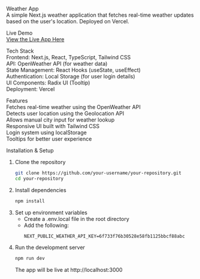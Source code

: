 Weather App  
A simple Next.js weather application that fetches real-time weather updates based on the user's location. Deployed on Vercel.  

 Live Demo  
[View the Live App Here](https://weatherapp-sepia-alpha.vercel.app/)  

Tech Stack  
Frontend: Next.js, React, TypeScript, Tailwind CSS  
API: OpenWeather API (for weather data)  
State Management: React Hooks (useState, useEffect)  
Authentication: Local Storage (for user login details)  
UI Components: Radix UI (Tooltip)  
Deployment: Vercel  

Features  
Fetches real-time weather using the OpenWeather API  
Detects user location using the Geolocation API  
Allows manual city input for weather lookup  
Responsive UI built with Tailwind CSS  
Login system using localStorage  
Tooltips for better user experience  

 Installation & Setup  
1. Clone the repository  
   ```bash
   git clone https://github.com/your-username/your-repository.git
   cd your-repository
   ```  
2. Install dependencies  
   ```bash
   npm install
   ```  
3. Set up environment variables  
   - Create a .env.local file in the root directory  
   - Add the following:  
     ```
     NEXT_PUBLIC_WEATHER_API_KEY=6f733f76b30528e58fb1125bbcf88abc
     ```  
4. Run the development server  
   ```bash
   npm run dev
   ```  
   The app will be live at http://localhost:3000  
